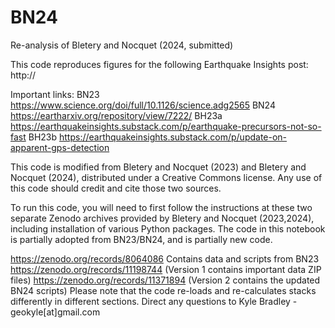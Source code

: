 # BN24
Re-analysis of Bletery and Nocquet (2024, submitted)

This code reproduces figures for the following Earthquake Insights post:
http://


Important links:
BN23 https://www.science.org/doi/full/10.1126/science.adg2565
BN24 https://eartharxiv.org/repository/view/7222/
BH23a https://earthquakeinsights.substack.com/p/earthquake-precursors-not-so-fast
BH23b https://earthquakeinsights.substack.com/p/update-on-apparent-gps-detection


This code is modified from Bletery and Nocquet (2023) and Bletery and Nocquet (2024), distributed under a Creative Commons license. Any use of this code should credit and cite those two sources.

To run this code, you will need to first follow the instructions at these two separate Zenodo archives provided by Bletery and Nocquet (2023,2024), including installation of various Python packages. The code in this notebook is partially adopted from BN23/BN24, and is partially new code. 

https://zenodo.org/records/8064086 Contains data and scripts from BN23
https://zenodo.org/records/11198744 (Version 1 contains important data ZIP files)
https://zenodo.org/records/11371894 (Version 2 contains the updated BN24 scripts)
Please note that the code re-loads and re-calculates stacks differently in different sections. Direct any questions to Kyle Bradley - geokyle[at]gmail.com

